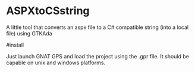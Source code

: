 # ASPXtoCSstring
A little tool that converts an aspx file to a C# compatible string (into a local file) using GTKAda

#install

Just launch GNAT GPS and load the project using the .gpr file. It should be capable on unix and windows platforms.
